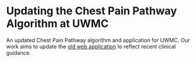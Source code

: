 # Updating the Chest Pain Pathway Algorithm at UWMC
An updated Chest Pain Pathway algorithm and application for UWMC. Our work aims to update the [old web application](https://depts.washington.edu/heartcds/cardiac_guide/ed_path/uwmc_ed_path_v7.html) to reflect recent clinical guidance.